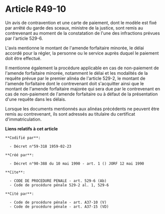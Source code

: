 # Article R49-10

Un avis de contravention et une carte de paiement, dont le modèle est fixé par arrêté du garde des sceaux, ministre de la
justice, sont remis au contrevenant au moment de la constatation de l'une des infractions prévues par l'article 529-6.

L'avis mentionne le montant de l'amende forfaitaire minorée, le délai accordé pour la régler, la personne ou le service
auprès duquel le paiement doit être effectué.

Il mentionne également la procédure applicable en cas de non-paiement de l'amende forfaitaire minorée, notamment le délai et
les modalités de la requête prévue par le premier alinéa de l'article 529-2, le montant de l'amende forfaitaire dont le
contrevenant doit s'acquitter ainsi que le montant de l'amende forfaitaire majorée qui sera due par le contrevenant en cas de
non-paiement de l'amende forfaitaire ou à défaut de la présentation d'une requête dans les délais.

Lorsque les documents mentionnés aux alinéas précédents ne peuvent être remis au contrevenant, ils sont adressés au titulaire
du certificat d'immatriculation.

**Liens relatifs à cet article**

	**Codifié par**:

	  - Décret n°59-318 1959-02-23

	**Créé par**:

	  - Décret n°90-388 du 10 mai 1990 - art. 1 () JORF 12 mai 1990

	**Cite**:

	  - CODE DE PROCEDURE PENALE - art. 529-6 (Ab)
	  - Code de procédure pénale 529-2 al. 1, 529-6

	**Cité par**:

	  - Code de procédure pénale - art. A37-10 (V)
	  - Code de procédure pénale - art. A37-15 (VD)
